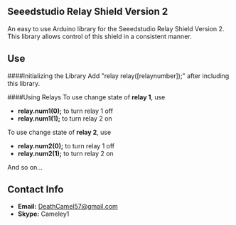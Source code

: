 Seeedstudio Relay Shield Version 2
----------------------------------

An easy to use Arduino library for the Seeedstudio Relay Shield Version 2. This
library allows control of this shield in a consistent manner.

Use
---
####Initializing the Library
Add "relay relay([relaynumber]);" after including this library.

####Using Relays
To use change state of **relay 1**, use
* **relay.num1(0);** to turn relay 1 off
* **relay.num1(1);** to turn relay 2 on

To use change state of **relay 2**, use
* **relay.num2(0);** to turn relay 1 off
* **relay.num2(1);** to turn relay 2 on

And so on...

Contact Info
------------
* **Email:** DeathCamel57@gmail.com
* **Skype:** Cameley1
